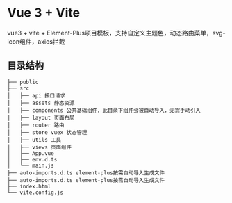 # Vue 3 + Vite
vue3 + vite + Element-Plus项目模板，支持自定义主题色，动态路由菜单，svg-icon组件，axios拦截

## 目录结构
```
├── public
├── src
│   ├── api 接口请求
│   ├── assets 静态资源
│   ├── components 公共基础组件，此目录下组件会被自动导入，无需手动引入
│   ├── layout 页面布局
│   ├── router 路由
│   ├── store vuex 状态管理
│   ├── utils 工具
│   ├── views 页面组件
│   ├── App.vue
│   ├── env.d.ts
│   └── main.js
├── auto-imports.d.ts element-plus按需自动导入生成文件
├── auto-imports.d.ts element-plus按需自动导入生成文件
├── index.html
└── vite.config.js
```
